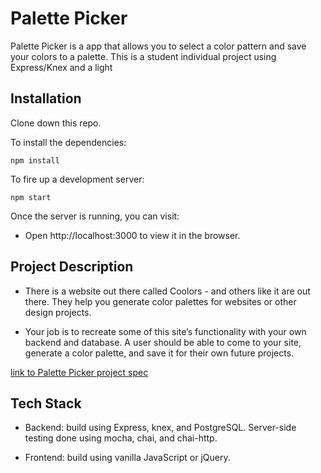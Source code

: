 # Palette Picker

Palette Picker is a app that allows you to select a color pattern and save your colors to a palette. This is a student individual project using Express/Knex and a light 

## Installation

Clone down this repo.

To install the dependencies:

```
npm install
```

To fire up a development server:

```
npm start
```

Once the server is running, you can visit:

* Open http://localhost:3000 to view it in the browser.

## Project Description

- There is a website out there called Coolors - and others like it are out there. They help you generate color palettes for websites or other design projects.

- Your job is to recreate some of this site’s functionality with your own backend and database. A user should be able to come to your site, generate a color palette, and save it for their own future projects.


[link to Palette Picker project spec](http://frontend.turing.io/projects/palette-picker.html)

## Tech Stack

- Backend: build using Express, knex, and PostgreSQL. Server-side testing done using mocha, chai, and chai-http.

- Frontend: build using vanilla JavaScript or jQuery.

